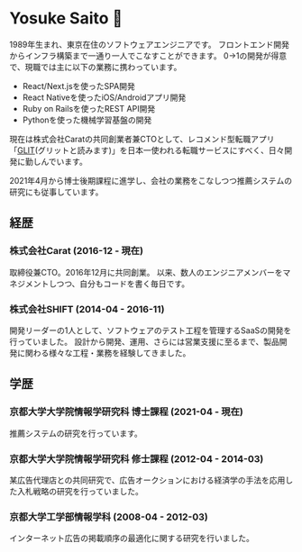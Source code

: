 # Yosuke Saito 👋

1989年生まれ、東京在住のソフトウェアエンジニアです。
フロントエンド開発からインフラ構築まで一通り一人でこなすことができます。
0→1の開発が得意で、現職では主に以下の業務に携わっています。

* React/Next.jsを使ったSPA開発
* React Nativeを使ったiOS/Androidアプリ開発
* Ruby on Railsを使ったREST API開発
* Pythonを使った機械学習基盤の開発

現在は株式会社Caratの共同創業者兼CTOとして、レコメンド型転職アプリ「[GLIT](https://glit.io)(グリットと読みます)」を日本一使われる転職サービスにすべく、日々開発に勤しんでいます。

2021年4月から博士後期課程に進学し、会社の業務をこなしつつ推薦システムの研究にも従事しています。

## 経歴

### 株式会社Carat (2016-12 - 現在)

取締役兼CTO。2016年12月に共同創業。
以来、数人のエンジニアメンバーをマネジメントしつつ、自分もコードを書く毎日です。

### 株式会社SHIFT (2014-04 - 2016-11)

開発リーダーの1人として、ソフトウェアのテスト工程を管理するSaaSの開発を行っていました。
設計から開発、運用、さらには営業支援に至るまで、製品開発に関わる様々な工程・業務を経験してきました。

## 学歴

### 京都大学大学院情報学研究科 博士課程 (2021-04 - 現在)

推薦システムの研究を行っています。

### 京都大学大学院情報学研究科 修士課程 (2012-04 - 2014-03)

某広告代理店との共同研究で、広告オークションにおける経済学の手法を応用した入札戦略の研究を行っていました。

### 京都大学工学部情報学科 (2008-04 - 2012-03)

インターネット広告の掲載順序の最適化に関する研究を行いました。
